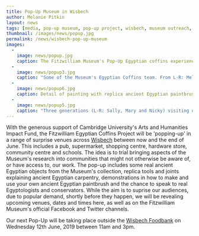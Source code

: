 ```yaml
---
title: Pop-Up Museum in Wisbech
author: Melanie Pitkin
layout: news
tags: [media, pop-up museum, pop-up project, wisbech, museum outreach, coffins, ancient egypt]
thumbnail: /images/news/popup.jpg
permalink: /news/wisbech-pop-up-museum
images:
  -
    image: news/popup.jpg
    caption: The Fitzwilliam Museum's Pop-Up Egyptian coffins experience in Wetherspoons, Wisbech.
  -
    image: news/popup3.jpg
    caption: "Some of the Museum's Egyptian Coffins team. From L-R: Melanie Pitkin, Charlotte Thompson and Helen Strudwick."
  - 
    image: news/popup6.jpg
    caption: Detail of painting with replica ancient Egyptian paintbrushes.
  -
    image: news/popup5.jpg
    caption: "Three generations (L-R: Sally, Mary and Nicky) visiting our Pop-Up exhibition at The Wheatsheaf Inn."
---
```


With the generous support of Cambridge University's Arts and Humanities Impact Fund, the Fitzwilliam Egyptian Coffins Project will be 'popping-up' in a range of surprise venues across [Wisbech](https://www.visitcambridge.org/beyond-cambridge/wisbech) between now and the end of June. This includes a pub, supermarket, shopping centre, hardware store, community centre and schools. The idea is to trial bringing aspects of the Museum's research into communities that might not otherwise be aware of, or have access to, our work. The pop-up includes some real ancient Egyptian objects from the Museum's collection, replica tools and joints explaining ancient Egyptian carpentry, demonstrations in how to make and use your own ancient Egyptian paintbrush and the chance to speak to real Egyptologists and conservators. While the aim is to suprise our audiences, due to popular demand, shortly before they happen, we will be revealing upcoming venues, dates and times here, as well as on the Fitzwilliam Museum's official Facebook and Twitter channels. 

Our next Pop-Up will be taking place outside the [Wisbech Foodbank](https://wisbech.foodbank.org.uk) on Wednesday 12th June, 2019 between 11am and 3pm. 
